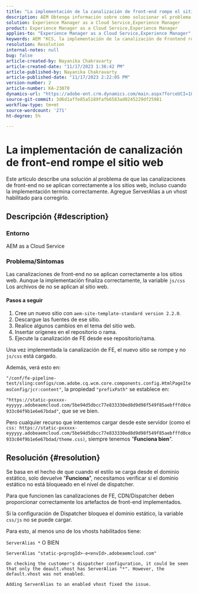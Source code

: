 ```yaml
---
title: "La implementación de la canalización de front-end rompe el sitio web"
description: AEM Obtenga información sobre cómo solucionar el problema as a Cloud Service de la en el que la implementación de la canalización de front-end rompe el sitio web. Agregue ServerAlias a un vhost habilitado.
solution: Experience Manager as a Cloud Service,Experience Manager
product: Experience Manager as a Cloud Service,Experience Manager
applies-to: "Experience Manager as a Cloud Service,Experience Manager"
keywords: AEM "KCS, la implementación de la canalización de Frontend rompe el sitio web, el as a Cloud Service, los archivos js/css no se aplican"
resolution: Resolution
internal-notes: null
bug: false
article-created-by: Nayanika Chakravarty
article-created-date: "11/17/2023 1:36:42 PM"
article-published-by: Nayanika Chakravarty
article-published-date: "11/17/2023 2:22:05 PM"
version-number: 2
article-number: KA-23070
dynamics-url: "https://adobe-ent.crm.dynamics.com/main.aspx?forceUCI=1&pagetype=entityrecord&etn=knowledgearticle&id=5d139753-4e85-ee11-8179-6045bd0065b6"
source-git-commit: 3d6d1affe85a5189fafb6583ad0245229df25981
workflow-type: tm+mt
source-wordcount: '271'
ht-degree: 5%

---
```


# La implementación de canalización de front-end rompe el sitio web


Este artículo describe una solución al problema de que las canalizaciones de front-end no se aplican correctamente a los sitios web, incluso cuando la implementación termina correctamente. Agregue ServerAlias a un vhost habilitado para corregirlo.



## Descripción {#description}


### Entorno

AEM as a Cloud Service

### Problema/Síntomas

Las canalizaciones de front-end no se aplican correctamente a los sitios web. Aunque la implementación finaliza correctamente, la variable `js/css` Los archivos de no se aplican al sitio web.

#### Pasos a seguir

1. Cree un nuevo sitio con `aem-site-template-standard version 2.2.0`.
2. Descargue las fuentes de ese sitio.
3. Realice algunos cambios en el tema del sitio web.
4. Insertar orígenes en el repositorio o rama.
5. Ejecute la canalización de FE desde ese repositorio/rama.


Una vez implementada la canalización de FE, el nuevo sitio se rompe y no `js/css` está cargado.

Además, verá esto en:

`"/conf/fe-pipeline-test/sling:configs/com.adobe.cq.wcm.core.components.config.HtmlPageItemsConfig/jcr:content"`, la propiedad `"prefixPath"` se establece en:

`"https://static-pxxxxx-eyyyyy.adobeaemcloud.com/5be94d5dbcc77e833330ed8d9d98f549f85aebfffd0ce933c04f9b1e6e67bdad"`, que se ve bien.

Pero cualquier recurso que intentemos cargar desde este servidor (como el `css: https://static-pxxxxx-eyyyyy.adobeaemcloud.com/5be94d5dbcc77e833330ed8d9d98f549f85aebfffd0ce933c04f9b1e6e67bdad/theme.css)`, siempre tenemos &quot;<b>Funciona bien</b>&quot;.


## Resolución {#resolution}


Se basa en el hecho de que cuando el estilo se carga desde el dominio estático, solo devuelve &quot;<b>Funciona</b>&quot;, necesitamos verificar si el dominio estático no está bloqueado en el nivel de dispatcher.

Para que funcionen las canalizaciones de FE, CDN/Dispatcher deben proporcionar correctamente los artefactos de front-end implementados.

Si la configuración de Dispatcher bloquea el dominio estático, la variable `css/js` no se puede cargar.

Para esto, al menos uno de los vhosts habilitados tiene:

`ServerAlias *`
O BIEN


```
ServerAlias "static-p<progId>-e<envId>.adobeaemcloud.com"
```


`On checking the customer's dispatcher configuration, it could be seen that only the deault.vhost has ServerAlias "*". However, the default.vhost was not enabled.`

`Adding ServerAlias to an enabled vhost fixed the issue.`

